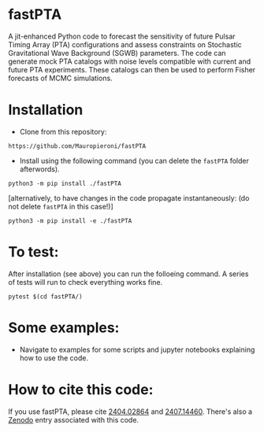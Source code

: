 # fastPTA
A jit-enhanced Python code to forecast the sensitivity of future Pulsar Timing Array (PTA) configurations and assess constraints on Stochastic Gravitational Wave Background (SGWB) parameters. 
The code can generate mock PTA catalogs with noise levels compatible with current and future PTA experiments.
These catalogs can then be used to perform Fisher forecasts of MCMC simulations.

# Installation
- Clone from this repository:
```
https://github.com/Mauropieroni/fastPTA
```
- Install using the following command (you can delete the `fastPTA` folder afterwords).
```
python3 -m pip install ./fastPTA
``` 
  [alternatively, to have changes in the code propagate instantaneously: (do not delete `fastPTA` in this case!)]
```
python3 -m pip install -e ./fastPTA
```

# To test:
After installation (see above) you can run the folloeing command. A series of tests will run to check everything works fine.
```
pytest $(cd fastPTA/)
```
 
# Some examples:
- Navigate to examples for some scripts and jupyter notebooks explaining how to use the code.
    
# How to cite this code:
If you use fastPTA, please cite [2404.02864](https://arxiv.org/pdf/2404.02864) and [2407.14460](https://arxiv.org/pdf/2407.14460). 
There's also a [Zenodo](https://zenodo.org/records/12820730) entry associated with this code.
